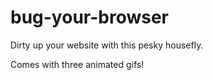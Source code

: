bug-your-browser
================

Dirty up your website with this pesky housefly.

Comes with three animated gifs!
